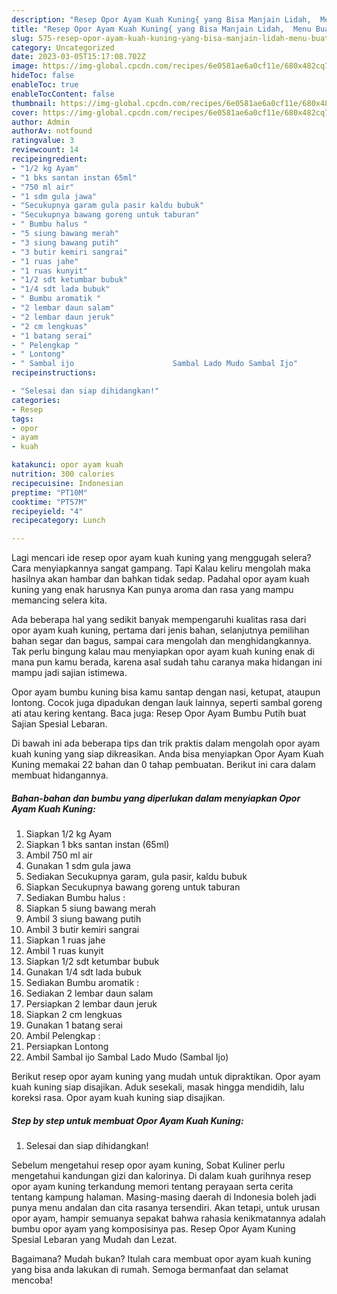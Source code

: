 ```yaml
---
description: "Resep Opor Ayam Kuah Kuning{ yang Bisa Manjain Lidah,  Menu Buat lebaran"
title: "Resep Opor Ayam Kuah Kuning{ yang Bisa Manjain Lidah,  Menu Buat lebaran"
slug: 575-resep-opor-ayam-kuah-kuning-yang-bisa-manjain-lidah-menu-buat-lebaran
category: Uncategorized
date: 2023-03-05T15:17:08.702Z
image: https://img-global.cpcdn.com/recipes/6e0581ae6a0cf11e/680x482cq70/opor-ayam-kuah-kuning-foto-resep-utama.jpg
hideToc: false
enableToc: true
enableTocContent: false
thumbnail: https://img-global.cpcdn.com/recipes/6e0581ae6a0cf11e/680x482cq70/opor-ayam-kuah-kuning-foto-resep-utama.jpg
cover: https://img-global.cpcdn.com/recipes/6e0581ae6a0cf11e/680x482cq70/opor-ayam-kuah-kuning-foto-resep-utama.jpg
author: Admin
authorAv: notfound
ratingvalue: 3
reviewcount: 14
recipeingredient:
- "1/2 kg Ayam"
- "1 bks santan instan 65ml"
- "750 ml air"
- "1 sdm gula jawa"
- "Secukupnya garam gula pasir kaldu bubuk"
- "Secukupnya bawang goreng untuk taburan"
- " Bumbu halus "
- "5 siung bawang merah"
- "3 siung bawang putih"
- "3 butir kemiri sangrai"
- "1 ruas jahe"
- "1 ruas kunyit"
- "1/2 sdt ketumbar bubuk"
- "1/4 sdt lada bubuk"
- " Bumbu aromatik "
- "2 lembar daun salam"
- "2 lembar daun jeruk"
- "2 cm lengkuas"
- "1 batang serai"
- " Pelengkap "
- " Lontong"
- " Sambal ijo                      Sambal Lado Mudo Sambal Ijo"
recipeinstructions:

- "Selesai dan siap dihidangkan!"
categories:
- Resep
tags:
- opor
- ayam
- kuah

katakunci: opor ayam kuah 
nutrition: 300 calories
recipecuisine: Indonesian
preptime: "PT10M"
cooktime: "PT57M"
recipeyield: "4"
recipecategory: Lunch

---
```



Lagi mencari ide resep opor ayam kuah kuning yang menggugah selera? Cara menyiapkannya sangat gampang. Tapi Kalau keliru mengolah maka hasilnya akan hambar dan bahkan tidak sedap. Padahal opor ayam kuah kuning yang enak harusnya Kan punya aroma dan rasa yang mampu memancing selera kita.


Ada beberapa hal yang sedikit banyak mempengaruhi kualitas rasa dari opor ayam kuah kuning, pertama dari jenis bahan, selanjutnya pemilihan bahan segar dan bagus, sampai cara mengolah dan menghidangkannya. Tak perlu bingung kalau mau menyiapkan opor ayam kuah kuning enak di mana pun kamu berada, karena asal sudah tahu caranya maka hidangan ini mampu jadi sajian istimewa.

Opor ayam bumbu kuning bisa kamu santap dengan nasi, ketupat, ataupun lontong. Cocok juga dipadukan dengan lauk lainnya, seperti sambal goreng ati atau kering kentang. Baca juga: Resep Opor Ayam Bumbu Putih buat Sajian Spesial Lebaran.


Di bawah ini ada beberapa tips dan trik praktis dalam mengolah opor ayam kuah kuning yang siap dikreasikan. Anda bisa menyiapkan Opor Ayam Kuah Kuning memakai 22 bahan dan 0 tahap pembuatan. Berikut ini cara dalam membuat hidangannya.

<!--inarticleads1-->

##### Bahan-bahan dan bumbu yang diperlukan dalam menyiapkan Opor Ayam Kuah Kuning:

1. Siapkan 1/2 kg Ayam
1. Siapkan 1 bks santan instan (65ml)
1. Ambil 750 ml air
1. Gunakan 1 sdm gula jawa
1. Sediakan Secukupnya garam, gula pasir, kaldu bubuk
1. Siapkan Secukupnya bawang goreng untuk taburan
1. Sediakan  Bumbu halus :
1. Siapkan 5 siung bawang merah
1. Ambil 3 siung bawang putih
1. Ambil 3 butir kemiri sangrai
1. Siapkan 1 ruas jahe
1. Ambil 1 ruas kunyit
1. Siapkan 1/2 sdt ketumbar bubuk
1. Gunakan 1/4 sdt lada bubuk
1. Sediakan  Bumbu aromatik :
1. Sediakan 2 lembar daun salam
1. Persiapkan 2 lembar daun jeruk
1. Siapkan 2 cm lengkuas
1. Gunakan 1 batang serai
1. Ambil  Pelengkap :
1. Persiapkan  Lontong
1. Ambil  Sambal ijo                      Sambal Lado Mudo (Sambal Ijo)


Berikut resep opor ayam kuning yang mudah untuk dipraktikan. Opor ayam kuah kuning siap disajikan. Aduk sesekali, masak hingga mendidih, lalu koreksi rasa. Opor ayam kuah kuning siap disajikan. 

<!--inarticleads2-->

##### Step by step untuk membuat Opor Ayam Kuah Kuning:


1. Selesai dan siap dihidangkan!

Sebelum mengetahui resep opor ayam kuning, Sobat Kuliner perlu mengetahui kandungan gizi dan kalorinya. Di dalam kuah gurihnya resep opor ayam kuning terkandung memori tentang perayaan serta cerita tentang kampung halaman. Masing-masing daerah di Indonesia boleh jadi punya menu andalan dan cita rasanya tersendiri. Akan tetapi, untuk urusan opor ayam, hampir semuanya sepakat bahwa rahasia kenikmatannya adalah bumbu opor ayam yang komposisinya pas. Resep Opor Ayam Kuning Spesial Lebaran yang Mudah dan Lezat. 

Bagaimana? Mudah bukan? Itulah cara membuat opor ayam kuah kuning yang bisa anda lakukan di rumah. Semoga bermanfaat dan selamat mencoba!
